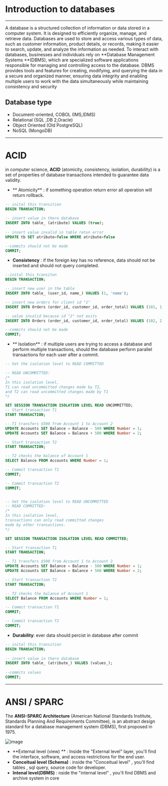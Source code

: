  
 # Introduction to databases
 ***
A database is a structured collection of information or data stored in a computer system. It is designed to efficiently organize, manage, and retrieve data. Databases are used to store and access various types of data, such as customer information, product details, or records, making it easier to search, update, and analyze the information as needed. To interact with databases, businesses and individuals rely on **Database Management Systems **(DBMS), which are specialized software applications responsible for managing and controlling access to the database. DBMS provides tools and features for creating, modifying, and querying the data in a secure and organized manner, ensuring data integrity and enabling multiple users to work with the data simultaneously while maintaining consistency and security

 ## Database type

- Document-oriented, COBOL (IMS,IDMS)
- Relational (SQL ,DB 2,Oracle)
- Object Oriented (Old PostgreSQL)
- NoSQL (MongoDB)

***

 # ACID
 
 in computer science, **ACID** (atomicity, consistency, isolation, durability) is a set of properties of database transactions intended to guarantee data validity.
 
- ** Atomicity** : if something operation return error all operation will return rollback.

```sql
-- inital this transition
BEGIN TRANSACTION;
 
-- insert value in there database
INSERT INTO table_ (atribute) VALUES (true);
  
-- insert value invalid in table retun error
UPDATE tb SET atribute=false WHERE atribute=false

--commits should not be made
COMMIT;
````

-  **Consistency** : if the foreign key has no reference, data should not be inserted and should not query completed.

``` sql 
--inital this transiton
BEGIN TRANSACTION;

-- insert new user in the table
INSERT INTO table_ (user_id, name_) VALUES (1, 'name');

-- insert new orders for client id "1"
INSERT INTO Orders (order_id, customer_id, order_total) VALUES (101, 1, 500.00);

-- value invalid because id "2" not exits
INSERT INTO Orders (order_id, customer_id, order_total) VALUES (102, 2, 300.00);

--commits should not be made
COMMIT;
```
 
- ** Isolation** : if multiple users are trying to access a database and perform multiple transactions, should the database perform parallel transactions for each user after a commit.

```sql
-- Set the isolation level to READ COMMITTED

-- READ UNCOMMITTED: 
/* 
In this isolation level, 
T1 can read uncommitted changes made by T2,
and T2 can read uncommitted changes made by T1
*/

SET SESSION TRANSACTION ISOLATION LEVEL READ UNCOMMITTED;
-- Start transaction T1
START TRANSACTION;

-- T1 transfers $500 from Account 1 to Account 2
UPDATE Accounts SET Balance = Balance - 500 WHERE Number = 1;
UPDATE Accounts SET Balance = Balance + 500 WHERE Number = 2;

-- Start transaction T2
START TRANSACTION;

-- T2 checks the balance of Account 1
SELECT Balance FROM Accounts WHERE Number = 1;

-- Commit transaction T1
COMMIT;

-- Commit transaction T2
COMMIT;
```

```sql

-- Set the isolation level to READ UNCOMMITTED
-- READ COMMITTED: 
/* 
In this isolation level,
transactions can only read committed changes 
made by other transactions. 
*/

SET SESSION TRANSACTION ISOLATION LEVEL READ COMMITTED;

-- Start transaction T1
START TRANSACTION;

-- T1 transfers $500 from Account 1 to Account 2
UPDATE Accounts SET Balance = Balance - 500 WHERE Number = 1;
UPDATE Accounts SET Balance = Balance + 500 WHERE Number = 2;

-- Start transaction T2
START TRANSACTION;

-- T2 checks the balance of Account 1
SELECT Balance FROM Accounts WHERE Number = 1;

-- Commit transaction T1
COMMIT;

-- Commit transaction T2
COMMIT;
```

- **Durability**:  ever data should percist in database after commit
 
```sql
-- inital this transition
BEGIN TRANSACTION;
 
-- insert value in there database
INSERT INTO table_ (atribute_) VALUES (values_);
  
--commits values
COMMIT;
```

***

# ANSI / SPARC

The **ANSI-SPARC Architecture** (American National Standards Institute, Standards Planning And Requirements Committee), is an abstract design standard for a database management system (DBMS), first proposed in 1975.

![image](https://media.geeksforgeeks.org/wp-content/uploads/20200210171924/ansi-sparc.jpg)

- **External level (view) ** :  Inside the "External level"  layer, you'll find the interface, software, and access restrictions for the end user.
- **Conceitual level (Schema)** : inside the "Conceitual level" , you'll find tables , sql query, source code  for developer.
- **Intenal level(DBMS)** : nside the "internal level" , you'll find DBMS and archive system in core
